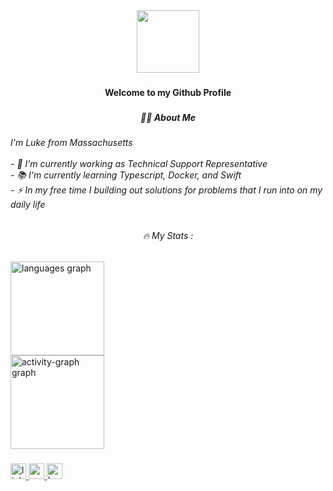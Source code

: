 <div align="center">
  <img height="100" src="https://media0.giphy.com/media/v1.Y2lkPTc5MGI3NjExdTl5cjhpc3F1eWxia2JzaXJ0NW03ZW1kc2s0dDJheTZua2VlaWZtOSZlcD12MV9pbnRlcm5hbF9naWZfYnlfaWQmY3Q9Zw/n6mRXWDrUP344MpVGw/giphy.gif"  />
</div>

###

<h4 align="center">Welcome to my Github Profile</h4>

###

<h5 align="center">👩‍💻  About Me</h5>

###

<h6 align="left">I'm Luke from Massachusetts<br><br>- 🔭 I’m currently working as Technical Support Representative<br>- 📚 I'm currently learning Typescript, Docker, and Swift<br>- ⚡ In my free time I building out solutions for problems that I run into on my daily life</h6>

###

<h6 align="center">🔥   My Stats :</h6>

###

<div align="left">
  <img src="https://github-readme-stats.vercel.app/api/top-langs?username=luke-jodice&locale=en&hide_title=true&layout=compact&card_width=320&langs_count=5&theme=rose_pine&hide_border=true&order=2" height="150" alt="languages graph" /> <br>
  <img src="https://github-readme-activity-graph.vercel.app/graph?username=luke-jodice&theme=github-dark" height="150" alt="activity-graph graph"  />
</div>

###

<div align="left">
  <a href="https://www.linkedin.com/in/luke-jodice/" target="_blank">
    <img src="https://img.shields.io/static/v1?message=LinkedIn&logo=linkedin&label=&color=0077B5&logoColor=white&labelColor=&style=for-the-badge" height="25" alt="linkedin logo"  />
  </a>
  <a href="https://medium.com/@jodiceluke" target="_blank">
    <img src="https://img.shields.io/static/v1?message=Medium&logo=medium&label=&color=12100E&logoColor=white&labelColor=&style=for-the-badge" height="25" alt="medium logo"  />
  </a>
  <a href="https://www.hackerrank.com/profile/jodiceluke" target="_blank">
    <img src="https://img.shields.io/static/v1?message=HackerRank&logo=hackerrank&label=&color=2EC866&logoColor=white&labelColor=&style=for-the-badge" height="25" alt="hackerrank logo"  />
  </a>
</div>

###
